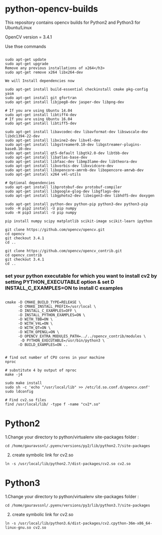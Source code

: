# python-opencv-builds
This repository contains opencv builds for Python2 and Python3 for Ubuntu/Linux

OpenCV version = 3.4.1

Use thse commands

```code

sudo apt-get update
sudo apt-get upgrade
Remove any previous installations of x264</h3>
sudo apt-get remove x264 libx264-dev

We will Install dependencies now

sudo apt-get install build-essential checkinstall cmake pkg-config yasm
sudo apt-get install git gfortran
sudo apt-get install libjpeg8-dev jasper-dev libpng-dev

# If you are using Ubuntu 14.04
sudo apt-get install libtiff4-dev
# If you are using Ubuntu 16.04
sudo apt-get install libtiff5-dev

sudo apt-get install libavcodec-dev libavformat-dev libswscale-dev libdc1394-22-dev
sudo apt-get install libxine2-dev libv4l-dev
sudo apt-get install libgstreamer0.10-dev libgstreamer-plugins-base0.10-dev
sudo apt-get install qt5-default libgtk2.0-dev libtbb-dev
sudo apt-get install libatlas-base-dev
sudo apt-get install libfaac-dev libmp3lame-dev libtheora-dev
sudo apt-get install libvorbis-dev libxvidcore-dev
sudo apt-get install libopencore-amrnb-dev libopencore-amrwb-dev
sudo apt-get install x264 v4l-utils

# Optional dependencies
sudo apt-get install libprotobuf-dev protobuf-compiler
sudo apt-get install libgoogle-glog-dev libgflags-dev
sudo apt-get install libgphoto2-dev libeigen3-dev libhdf5-dev doxygen

sudo apt-get install python-dev python-pip python3-dev python3-pip
sudo -H pip2 install -U pip numpy
sudo -H pip3 install -U pip numpy

pip install numpy scipy matplotlib scikit-image scikit-learn ipython

git clone https://github.com/opencv/opencv.git
cd opencv
git checkout 3.4.1
cd ..

git clone https://github.com/opencv/opencv_contrib.git
cd opencv_contrib
git checkout 3.4.1
cd ..

```

### set your python executable for which  you want to install cv2 by setting  PYTHON_EXECUTABLE option & set D INSTALL_C_EXAMPLES=ON to install C examples

```code

cmake -D CMAKE_BUILD_TYPE=RELEASE \
      -D CMAKE_INSTALL_PREFIX=/usr/local \
      -D INSTALL_C_EXAMPLES=OFF \
      -D INSTALL_PYTHON_EXAMPLES=ON \
      -D WITH_TBB=ON \
      -D WITH_V4L=ON \
      -D WITH_QT=ON \
      -D WITH_OPENGL=ON \
      -D OPENCV_EXTRA_MODULES_PATH=../../opencv_contrib/modules \
       -D PYTHON_EXECUTABLE=/usr/bin/python3 \
      -D BUILD_EXAMPLES=ON ..


# find out number of CPU cores in your machine
nproc

# substitute 4 by output of nproc
make -j4

sudo make install
sudo sh -c 'echo "/usr/local/lib" >> /etc/ld.so.conf.d/opencv.conf'
sudo ldconfig

# Find cv2.so files
find /usr/local/lib/ -type f -name "cv2*.so"

```

# Python2

1.Change your directory to python/virtualenv site-packages folder :
```code
cd /home/gauravssnl/.pyenv/versions/py2/lib/python2.7/site-packages
```
2. create symbolic link for cv2.so
```code
ln -s /usr/local/lib/python2.7/dist-packages/cv2.so cv2.so
```



# Python3

1.Change your directory to python/virtualenv site-packages folder :
```code
cd /home/gauravssnl/.pyenv/versions/py3/lib/python3.7/site-packages
```

2. create symbolic link for cv2.so
```code
ln -s /usr/local/lib/python3.6/dist-packages/cv2.cpython-36m-x86_64-linux-gnu.so cv2.so
```
